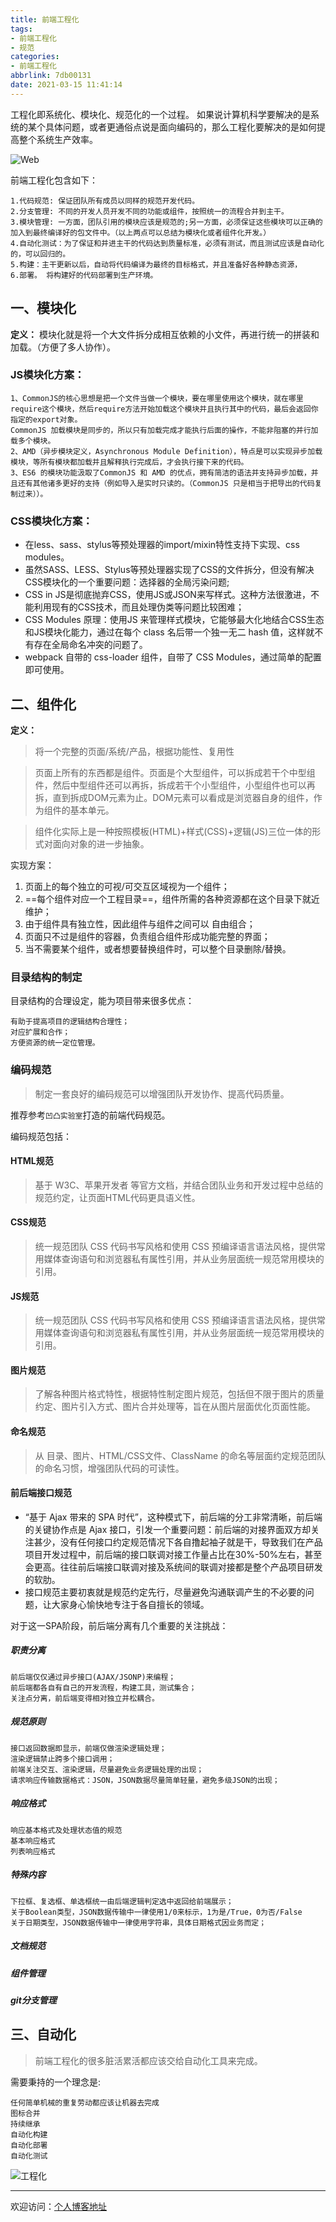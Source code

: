 ```yaml
---
title: 前端工程化
tags:
- 前端工程化
- 规范
categories:
- 前端工程化
abbrlink: 7db00131
date: 2021-03-15 11:41:14
---
```


工程化即系统化、模块化、规范化的一个过程。
如果说计算机科学要解决的是系统的某个具体问题，或者更通俗点说是面向编码的，那么工程化要解决的是如何提高整个系统生产效率。

![Web](https://tiven.cn/static/img/img-web-01-0Gw3pMtwSG5fdava5f1K5.jpg)

<!-- more -->

前端工程化包含如下：

    1.代码规范: 保证团队所有成员以同样的规范开发代码。
    2.分支管理: 不同的开发人员开发不同的功能或组件，按照统一的流程合并到主干。
    3.模块管理: 一方面，团队引用的模块应该是规范的;另一方面，必须保证这些模块可以正确的加入到最终编译好的包文件中。（以上两点可以总结为模块化或者组件化开发。）
    4.自动化测试：为了保证和并进主干的代码达到质量标准，必须有测试，而且测试应该是自动化的，可以回归的。
    5.构建：主干更新以后，自动将代码编译为最终的目标格式，并且准备好各种静态资源，
    6.部署。 将构建好的代码部署到生产环境。

## 一、模块化

**定义：** 模块化就是将一个大文件拆分成相互依赖的小文件，再进行统一的拼装和加载。（方便了多人协作）。

### JS模块化方案：

    1、CommonJS的核心思想是把一个文件当做一个模块，要在哪里使用这个模块，就在哪里require这个模块，然后require方法开始加载这个模块并且执行其中的代码，最后会返回你指定的export对象。
    CommonJS 加载模块是同步的，所以只有加载完成才能执行后面的操作，不能非阻塞的并行加载多个模块。
    2、AMD（异步模块定义，Asynchronous Module Definition），特点是可以实现异步加载模块，等所有模块都加载并且解释执行完成后，才会执行接下来的代码。
    3、ES6 的模块功能汲取了CommonJS 和 AMD 的优点，拥有简洁的语法并支持异步加载，并且还有其他诸多更好的支持（例如导入是实时只读的。（CommonJS 只是相当于把导出的代码复制过来））。

### CSS模块化方案：

* 在less、sass、stylus等预处理器的import/mixin特性支持下实现、css modules。
* 虽然SASS、LESS、Stylus等预处理器实现了CSS的文件拆分，但没有解决CSS模块化的一个重要问题：选择器的全局污染问题;
* CSS in JS是彻底抛弃CSS，使用JS或JSON来写样式。这种方法很激进，不能利用现有的CSS技术，而且处理伪类等问题比较困难；
* CSS Modules 原理：使用JS 来管理样式模块，它能够最大化地结合CSS生态和JS模块化能力，通过在每个 class 名后带一个独一无二 hash 值，这样就不有存在全局命名冲突的问题了。
* webpack 自带的 css-loader 组件，自带了 CSS Modules，通过简单的配置即可使用。


## 二、组件化

**定义：**
> 将一个完整的页面/系统/产品，根据功能性、复用性

> 页面上所有的东西都是组件。页面是个大型组件，可以拆成若干个中型组件，然后中型组件还可以再拆，拆成若干个小型组件，小型组件也可以再拆，直到拆成DOM元素为止。DOM元素可以看成是浏览器自身的组件，作为组件的基本单元。

> 组件化实际上是一种按照模板(HTML)+样式(CSS)+逻辑(JS)三位一体的形式对面向对象的进一步抽象。

实现方案：
1. 页面上的每个独立的可视/可交互区域视为一个组件；
2. ==每个组件对应一个工程目录==，组件所需的各种资源都在这个目录下就近维护；
3. 由于组件具有独立性，因此组件与组件之间可以 自由组合；
4. 页面只不过是组件的容器，负责组合组件形成功能完整的界面；
5. 当不需要某个组件，或者想要替换组件时，可以整个目录删除/替换。


### 目录结构的制定

目录结构的合理设定，能为项目带来很多优点：

    有助于提高项目的逻辑结构合理性；
    对应扩展和合作；
    方便资源的统一定位管理。

### 编码规范

> 制定一套良好的编码规范可以增强团队开发协作、提高代码质量。

推荐参考`凹凸实验室`打造的前端代码规范。

编码规范包括：
#### HTML规范
> 基于 W3C、苹果开发者 等官方文档，并结合团队业务和开发过程中总结的规范约定，让页面HTML代码更具语义性。

#### CSS规范
> 统一规范团队 CSS 代码书写风格和使用 CSS 预编译语言语法风格，提供常用媒体查询语句和浏览器私有属性引用，并从业务层面统一规范常用模块的引用。

#### JS规范
> 统一规范团队 CSS 代码书写风格和使用 CSS 预编译语言语法风格，提供常用媒体查询语句和浏览器私有属性引用，并从业务层面统一规范常用模块的引用。

#### 图片规范
> 了解各种图片格式特性，根据特性制定图片规范，包括但不限于图片的质量约定、图片引入方式、图片合并处理等，旨在从图片层面优化页面性能。

#### 命名规范
> 从 目录、图片、HTML/CSS文件、ClassName 的命名等层面约定规范团队的命名习惯，增强团队代码的可读性。

#### 前后端接口规范
* “基于 Ajax 带来的 SPA 时代”，这种模式下，前后端的分工非常清晰，前后端的关键协作点是 Ajax 接口，引发一个重要问题：前后端的对接界面双方却关注甚少，没有任何接口约定规范情况下各自撸起袖子就是干，导致我们在产品项目开发过程中，前后端的接口联调对接工作量占比在30%-50%左右，甚至会更高。往往前后端接口联调对接及系统间的联调对接都是整个产品项目研发的软肋。
* 接口规范主要初衷就是规范约定先行，尽量避免沟通联调产生的不必要的问题，让大家身心愉快地专注于各自擅长的领域。

对于这一SPA阶段，前后端分离有几个重要的关注挑战：
##### 职责分离

    前后端仅仅通过异步接口(AJAX/JSONP)来编程；
    前后端都各自有自己的开发流程，构建工具，测试集合；
    关注点分离，前后端变得相对独立并松耦合。

##### 规范原则

    接口返回数据即显示，前端仅做渲染逻辑处理；
    渲染逻辑禁止跨多个接口调用；
    前端关注交互、渲染逻辑，尽量避免业务逻辑处理的出现；
    请求响应传输数据格式：JSON，JSON数据尽量简单轻量，避免多级JSON的出现；



##### 响应格式

    响应基本格式及处理状态值的规范
    基本响应格式
    列表响应格式


##### 特殊内容

    下拉框、复选框、单选框统一由后端逻辑判定选中返回给前端展示；
    关于Boolean类型，JSON数据传输中一律使用1/0来标示，1为是/True，0为否/False
    关于日期类型，JSON数据传输中一律使用字符串，具体日期格式因业务而定；


##### 文档规范

##### 组件管理

##### git分支管理


## 三、自动化
> 前端工程化的很多脏活累活都应该交给自动化工具来完成。

需要秉持的一个理念是:

    任何简单机械的重复劳动都应该让机器去完成
    图标合并
    持续继承
    自动化构建
    自动化部署
    自动化测试


![工程化](https://tiven.cn/static/img/img-web-02-AmQft-lDHrxihIGQg0FnR.jpg)

---

欢迎访问：[个人博客地址](https://tiven.cn/p/7db00131/ "天問博客")
